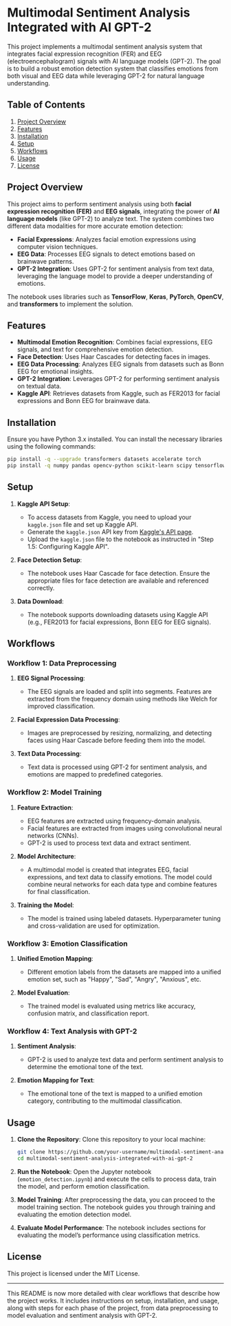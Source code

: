 # Multimodal Sentiment Analysis Integrated with AI GPT-2

This project implements a multimodal sentiment analysis system that integrates facial expression recognition (FER) and EEG (electroencephalogram) signals with AI language models (GPT-2). The goal is to build a robust emotion detection system that classifies emotions from both visual and EEG data while leveraging GPT-2 for natural language understanding.

## Table of Contents

1. [Project Overview](#project-overview)
2. [Features](#features)
3. [Installation](#installation)
4. [Setup](#setup)
5. [Workflows](#workflows)
6. [Usage](#usage)
7. [License](#license)

## Project Overview

This project aims to perform sentiment analysis using both **facial expression recognition (FER)** and **EEG signals**, integrating the power of **AI language models** (like GPT-2) to analyze text. The system combines two different data modalities for more accurate emotion detection:
- **Facial Expressions**: Analyzes facial emotion expressions using computer vision techniques.
- **EEG Data**: Processes EEG signals to detect emotions based on brainwave patterns.
- **GPT-2 Integration**: Uses GPT-2 for sentiment analysis from text data, leveraging the language model to provide a deeper understanding of emotions.

The notebook uses libraries such as **TensorFlow**, **Keras**, **PyTorch**, **OpenCV**, and **transformers** to implement the solution.

## Features

- **Multimodal Emotion Recognition**: Combines facial expressions, EEG signals, and text for comprehensive emotion detection.
- **Face Detection**: Uses Haar Cascades for detecting faces in images.
- **EEG Data Processing**: Analyzes EEG signals from datasets such as Bonn EEG for emotional insights.
- **GPT-2 Integration**: Leverages GPT-2 for performing sentiment analysis on textual data.
- **Kaggle API**: Retrieves datasets from Kaggle, such as FER2013 for facial expressions and Bonn EEG for brainwave data.

## Installation

Ensure you have Python 3.x installed. You can install the necessary libraries using the following commands:

```bash
pip install -q --upgrade transformers datasets accelerate torch
pip install -q numpy pandas opencv-python scikit-learn scipy tensorflow Pillow tqdm kaggle seaborn matplotlib
```

## Setup

1. **Kaggle API Setup**:
   - To access datasets from Kaggle, you need to upload your `kaggle.json` file and set up Kaggle API.
   - Generate the `kaggle.json` API key from [Kaggle's API page](https://www.kaggle.com/docs/api).
   - Upload the `kaggle.json` file to the notebook as instructed in "Step 1.5: Configuring Kaggle API".

2. **Face Detection Setup**:
   - The notebook uses Haar Cascade for face detection. Ensure the appropriate files for face detection are available and referenced correctly.

3. **Data Download**:
   - The notebook supports downloading datasets using Kaggle API (e.g., FER2013 for facial expressions, Bonn EEG for EEG signals).

## Workflows

### Workflow 1: **Data Preprocessing**
1. **EEG Signal Processing**:
   - The EEG signals are loaded and split into segments. Features are extracted from the frequency domain using methods like Welch for improved classification.
   
2. **Facial Expression Data Processing**:
   - Images are preprocessed by resizing, normalizing, and detecting faces using Haar Cascade before feeding them into the model.

3. **Text Data Processing**:
   - Text data is processed using GPT-2 for sentiment analysis, and emotions are mapped to predefined categories.

### Workflow 2: **Model Training**
1. **Feature Extraction**:
   - EEG features are extracted using frequency-domain analysis.
   - Facial features are extracted from images using convolutional neural networks (CNNs).
   - GPT-2 is used to process text data and extract sentiment.

2. **Model Architecture**:
   - A multimodal model is created that integrates EEG, facial expressions, and text data to classify emotions. The model could combine neural networks for each data type and combine features for final classification.

3. **Training the Model**:
   - The model is trained using labeled datasets. Hyperparameter tuning and cross-validation are used for optimization.

### Workflow 3: **Emotion Classification**
1. **Unified Emotion Mapping**:
   - Different emotion labels from the datasets are mapped into a unified emotion set, such as "Happy", "Sad", "Angry", "Anxious", etc.

2. **Model Evaluation**:
   - The trained model is evaluated using metrics like accuracy, confusion matrix, and classification report.

### Workflow 4: **Text Analysis with GPT-2**
1. **Sentiment Analysis**:
   - GPT-2 is used to analyze text data and perform sentiment analysis to determine the emotional tone of the text.
   
2. **Emotion Mapping for Text**:
   - The emotional tone of the text is mapped to a unified emotion category, contributing to the multimodal classification.

## Usage

1. **Clone the Repository**:
   Clone this repository to your local machine:

   ```bash
   git clone https://github.com/your-username/multimodal-sentiment-analysis-integrated-with-ai-gpt-2.git
   cd multimodal-sentiment-analysis-integrated-with-ai-gpt-2
   ```

2. **Run the Notebook**:
   Open the Jupyter notebook (`emotion_detection.ipynb`) and execute the cells to process data, train the model, and perform emotion classification.

3. **Model Training**:
   After preprocessing the data, you can proceed to the model training section. The notebook guides you through training and evaluating the emotion detection model.

4. **Evaluate Model Performance**:
   The notebook includes sections for evaluating the model’s performance using classification metrics.

## License

This project is licensed under the MIT License.

---

This README is now more detailed with clear workflows that describe how the project works. It includes instructions on setup, installation, and usage, along with steps for each phase of the project, from data preprocessing to model evaluation and sentiment analysis with GPT-2.
